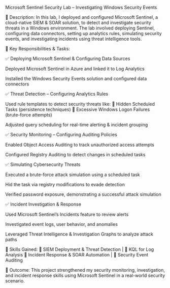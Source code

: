 Microsoft Sentinel Security Lab – Investigating Windows Security Events

📌 Description:
In this lab, I deployed and configured Microsoft Sentinel, a cloud-native SIEM & SOAR solution, to detect and investigate security threats in a Windows environment. The lab involved deploying Sentinel, configuring data connectors, setting up analytics rules, simulating security events, and investigating incidents using threat intelligence tools.

📌 Key Responsibilities & Tasks:

✅ Deploying Microsoft Sentinel & Configuring Data Sources

Deployed Microsoft Sentinel in Azure and linked it to Log Analytics

Installed the Windows Security Events solution and configured data connectors

✅ Threat Detection – Configuring Analytics Rules

Used rule templates to detect security threats like:
🔹 Hidden Scheduled Tasks (persistence techniques)
🔹 Excessive Windows Logon Failures (brute-force attempts)

Adjusted query scheduling for real-time alerting & incident grouping

✅ Security Monitoring – Configuring Auditing Policies

Enabled Object Access Auditing to track unauthorized access attempts

Configured Registry Auditing to detect changes in scheduled tasks

✅ Simulating Cybersecurity Threats

Executed a brute-force attack simulation using a scheduled task

Hid the task via registry modifications to evade detection

Verified password exposure, demonstrating a successful attack simulation

✅ Incident Investigation & Response

Used Microsoft Sentinel’s Incidents feature to review alerts

Investigated event logs, user behavior, and anomalies

Leveraged Threat Intelligence & Investigation Graphs to analyze attack paths

📌 Skills Gained:
🔹 SIEM Deployment & Threat Detection | 🔹 KQL for Log Analysis
🔹 Incident Response & SOAR Automation | 🔹 Security Event Auditing

📌 Outcome:
This project strengthened my security monitoring, investigation, and incident response skills using Microsoft Sentinel in a real-world security scenario.
